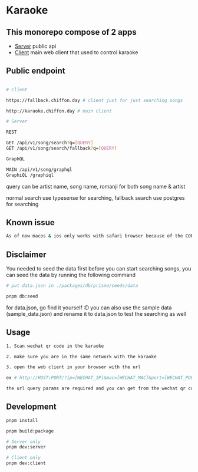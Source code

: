 # Karaoke

## This monorepo compose of 2 apps

- [Server](./apps/server) public api
- [Client](./apps/client) main web client that used to control karaoke

## Public endpoint

```bash

# Client

https://fallback.chiffon.day # client just for just searching songs

http://karaoke.chiffon.day # main client

# Server

REST

GET /api/v1/song/search?q=[QUERY]
GET /api/v1/song/search/fallback?q=[QUERY]

GraphQL

MAIN /api/v1/song/graphql
GraphiQL /graphiql
```

query can be artist name, song name, romanji for both song name & artist

normal search use typesense for searching, fallback search use postgres for searching

## Known issue

```bash
As of now macos & ios only works with safari browser because of the CORS problem
```

## Disclaimer

You needed to seed the data first before you can start searching songs, you can seed the data by running the following command

```bash
# put data.json in ./packages/db/prisma/seeds/data

pnpm db:seed
```

for data.json, go find it yourself :D
you can also use the sample data (sample_data.json) and rename it to data.json to test the searching as well

## Usage

```bash
1. Scan wechat qr code in the karaoke

2. make sure you are in the same network with the karaoke

3. open the web client in your browser with the url

ex # http://HOST:PORT/?ip=[WECHAT_IP]&mac=[WECHAT_MAC]&port=[WECHAT_PORT]&mid=[WECHAT_MID]

the url query params are required and you can get from the wechat qr code
```

## Development

```bash
pnpm install

pnpm build:package

# Server only
pnpm dev:server

# Client only
pnpm dev:client
```
